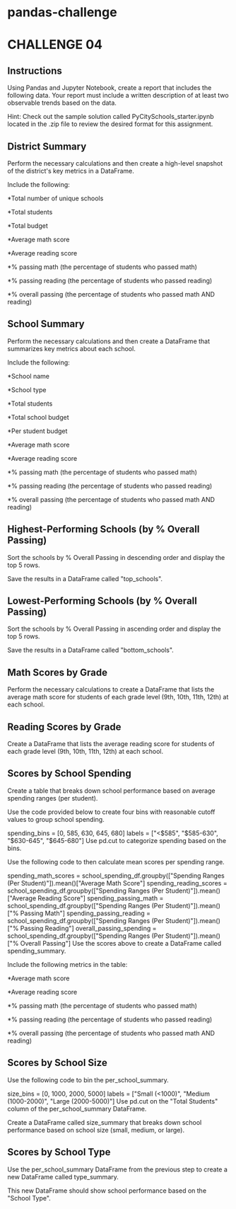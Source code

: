 # pandas-challenge
# CHALLENGE 04


## Instructions
Using Pandas and Jupyter Notebook, create a report that includes the following data. Your report must include a written description of at least two observable trends based on the data.

Hint: Check out the sample solution called PyCitySchools_starter.ipynb located in the .zip file to review the desired format for this assignment.


## District Summary
Perform the necessary calculations and then create a high-level snapshot of the district's key metrics in a DataFrame.

Include the following:

*Total number of unique schools

*Total students

*Total budget

*Average math score

*Average reading score

*% passing math (the percentage of students who passed math)

*% passing reading (the percentage of students who passed reading)

*% overall passing (the percentage of students who passed math AND reading)


## School Summary
Perform the necessary calculations and then create a DataFrame that summarizes key metrics about each school.

Include the following:

*School name

*School type

*Total students

*Total school budget

*Per student budget

*Average math score

*Average reading score

*% passing math (the percentage of students who passed math)

*% passing reading (the percentage of students who passed reading)

*% overall passing (the percentage of students who passed math AND reading)



## Highest-Performing Schools (by % Overall Passing)
Sort the schools by % Overall Passing in descending order and display the top 5 rows.

Save the results in a DataFrame called "top_schools".



## Lowest-Performing Schools (by % Overall Passing)
Sort the schools by % Overall Passing in ascending order and display the top 5 rows.

Save the results in a DataFrame called "bottom_schools".


## Math Scores by Grade
Perform the necessary calculations to create a DataFrame that lists the average math score for students of each grade level (9th, 10th, 11th, 12th) at each school.



## Reading Scores by Grade
Create a DataFrame that lists the average reading score for students of each grade level (9th, 10th, 11th, 12th) at each school.


## Scores by School Spending
Create a table that breaks down school performance based on average spending ranges (per student).

Use the code provided below to create four bins with reasonable cutoff values to group school spending.

spending_bins = [0, 585, 630, 645, 680]
labels = ["<$585", "$585-630", "$630-645", "$645-680"]
Use pd.cut to categorize spending based on the bins.

Use the following code to then calculate mean scores per spending range.

spending_math_scores = school_spending_df.groupby(["Spending Ranges (Per Student)"]).mean()["Average Math Score"]
spending_reading_scores = school_spending_df.groupby(["Spending Ranges (Per Student)"]).mean()["Average Reading Score"]
spending_passing_math = school_spending_df.groupby(["Spending Ranges (Per Student)"]).mean()["% Passing Math"]
spending_passing_reading = school_spending_df.groupby(["Spending Ranges (Per Student)"]).mean()["% Passing Reading"]
overall_passing_spending = school_spending_df.groupby(["Spending Ranges (Per Student)"]).mean()["% Overall Passing"]
Use the scores above to create a DataFrame called spending_summary.

Include the following metrics in the table:

*Average math score

*Average reading score

*% passing math (the percentage of students who passed math)

*% passing reading (the percentage of students who passed reading)

*% overall passing (the percentage of students who passed math AND reading)



## Scores by School Size
Use the following code to bin the per_school_summary.

size_bins = [0, 1000, 2000, 5000]
labels = ["Small (<1000)", "Medium (1000-2000)", "Large (2000-5000)"]
Use pd.cut on the "Total Students" column of the per_school_summary DataFrame.

Create a DataFrame called size_summary that breaks down school performance based on school size (small, medium, or large).



## Scores by School Type
Use the per_school_summary DataFrame from the previous step to create a new DataFrame called type_summary.

This new DataFrame should show school performance based on the "School Type".

